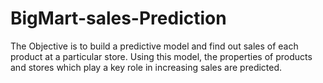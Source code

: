 # BigMart-sales-Prediction
The Objective is to build a predictive model and find out sales of each product at a particular store. Using this model, the properties of products and stores which play a key role in increasing sales are predicted.
